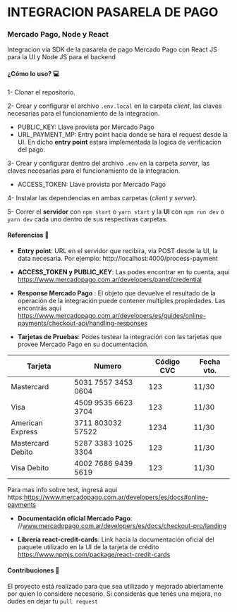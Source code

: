 # INTEGRACION PASARELA DE PAGO

### Mercado Pago, Node y React

Integracion vía SDK de la pasarela de pago Mercado Pago con React JS para la UI y Node JS para el backend

#### ¿Cómo lo uso? 💻

1- Clonar el repositorio.

2- Crear y configurar el archivo `.env.local` en la carpeta _client_, las claves necesarias para el funcionamiento de la integracion.

-   PUBLIC_KEY: Llave provista por Mercado Pago
-   URL_PAYMENT_MP: Entry point hacia donde se hara el request desde la UI. En dicho **entry point** estara implementada la logica de verificacion del pago.

3- Crear y configurar dentro del archivo `.env` en la carpeta _server_, las claves necesarias para el funcionamiento de la integracion.

-   ACCESS_TOKEN: Llave provista por Mercado Pago

4- Instalar las dependencias en ambas carpetas (_client y server_).

5- Correr el **servidor** con `npm start` o `yarn start` y la **UI** con `npm run dev` o `yarn dev` cada uno dentro de sus respectivas carpetas.

#### Referencias 📑

-   **Entry point**: URL en el servidor que recibira, via POST desde la UI, la data necesaria. Por ejemplo: http://localhost:4000/process-payment

-   **ACCESS_TOKEN y PUBLIC_KEY**: Las podes encontrar en tu cuenta, aqui https://www.mercadopago.com.ar/developers/panel/credential

-   **Response Mercado Pago** : El objeto que devuelve el resultado de la operación de la integración puede contener multiples propiedades. Las encontrás aqui https://www.mercadopago.com.ar/developers/es/guides/online-payments/checkout-api/handling-responses

-   **Tarjetas de Pruebas**: Podes testear la integración con las tarjetas que provee Mercado Pago en su documentación.

| Tarjeta          | Numero              | Código CVC | Fecha vto. |
| ---------------- | ------------------- | ---------- | ---------- |
| Mastercard       | 5031 7557 3453 0604 | 123        | 11/30      |
| Visa             | 4509 9535 6623 3704 | 123        | 11/30      |
| American Express | 3711 803032 57522   | 1234       | 11/30      |
| Mastercard Debito| 5287 3383 1025 3304 | 123        | 11/30      |
| Visa Debito      | 4002 7686 9439 5619 | 123        | 11/30      |

Para mas info sobre test, ingresá aqui https:https://www.mercadopago.com.ar/developers/es/docs#online-payments

-   **Documentación oficial Mercado Pago**: //www.mercadopago.com.ar/developers/es/docs/checkout-pro/landing

-   **Librería react-credit-cards**: Link hacia la documentación oficial del paquete utilizado en la UI de la tarjeta de crédito https://www.npmjs.com/package/react-credit-cards

#### Contribuciones 🤝

El proyecto está realizado para que sea utilizado y mejorado abiertamente por quien lo considere necesario.
Si considerás que tenés una mejora, no dudes en dejar tu `pull request`
